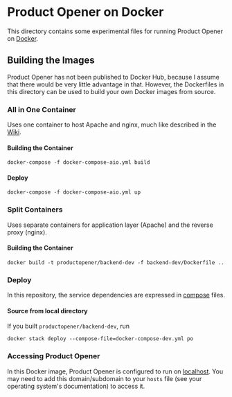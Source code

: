 # Product Opener on Docker #

This directory contains some experimental files for running Product Opener on [Docker](https://docker.com).

## Building the Images ##

Product Opener has not been published to Docker Hub, because I assume that there would be very little advantage in that. However, the Dockerfiles in this directory can be used to build your own Docker images from source.

### All in One Container ###

Uses one container to host Apache and nginx, much like described in the [Wiki](https://en.wiki.openfoodfacts.org/Infrastructure).

#### Building the Container ####

```
docker-compose -f docker-compose-aio.yml build
```

#### Deploy ####

```
docker-compose -f docker-compose-aio.yml up
```

### Split Containers ###

Uses separate containers for application layer (Apache) and the reverse proxy (nginx).

#### Building the Container ####

```
docker build -t productopener/backend-dev -f backend-dev/Dockerfile ..
```

### Deploy ###

In this repository, the service dependencies are expressed in [compose](https://docs.docker.com/compose/compose-file/) files.

#### Source from local directory ####

If you built `productopener/backend-dev`, run

```
docker stack deploy --compose-file=docker-compose-dev.yml po
```

### Accessing Product Opener ###

In this Docker image, Product Opener is configured to run on [localhost](http://world.productopener.localhost/). You may need to add this domain/subdomain to your `hosts` file (see your operating system's documentation) to access it.